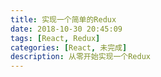 ```yaml
---
title: 实现一个简单的Redux
date: 2018-10-30 20:45:09
tags: [React, Redux]
categories: [React, 未完成]
description: 从零开始实现一个Redux
---
```

